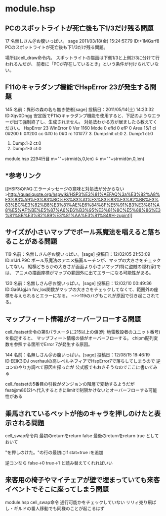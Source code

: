 # module.hsp


## PCのスポットライトが死亡後も下1/3だけ残る問題
17 名無しさん＠お腹いっぱい。 sage 2011/03/18(金) 15:24:57.79 ID:+1MGsrf8
PCのスポットライトが死亡後も下1/3だけ残る問題。

場所はcell_draw命令内。
スポットライトの描画は下側1/3と上側2/3に分けて行われるんだが、
前者に「PCが存在しているとき」という条件が付けられていない。

## F11のキャラダンプ機能でHspError 23が発生する問題
145 名前：異形の森の名も無き使者[sage] 投稿日：2011/05/14(土) 14:23:32 ID:Xqv0Dngg
安定版でF11のキャラダンプ機能を使用すると、下記のようなエラーが出て強制終了し、生成されません。
対処法わかる方が居ましたら教えてください。
HspError 23 WinError 0 Ver 1160 Mode 0
efId 0 efP 0 Area 15/1
ci 0#200 ti 0#200 cc 0#0 tc 0#0 rc 101#77
3. Dump:Init ct:0
2. Dump:1 ct:0
1. Dump:1-2 ct:0
0. Dump:1-3 ct:0

module.hsp 2294行目
 m=""+strmid(s,0,len)
↓
 m=""+strmid(m,0,len)
## *参考リンク
[[HSP3のFAQ:エラーメッセージの意味と対処法が分からない>http://quasiquote.org/hspwiki/HSP3%E3%81%AEFAQ%3a%E3%82%A8%E3%83%A9%E3%83%BC%E3%83%A1%E3%83%83%E3%82%BB%E3%83%BC%E3%82%B8%E3%81%AE%E6%84%8F%E5%91%B3%E3%81%A8%E5%AF%BE%E5%87%A6%E6%B3%95%E3%81%8C%E5%88%86%E3%81%8B%E3%82%89%E3%81%AA%E3%81%84#H-zupint]]


## サイズが小さいマップでボール系魔法を唱えると落ちることがある問題
119 名前：名無しさん＠お腹いっぱい。[sage] 投稿日：12/02/05 21:53:09 ID:n1JrLP9C
ボール系魔法のアニメ描画ルーチンが、マップの大きさをチェックしてない。
縦横どちらかの大きさが画面より小さいマップ(特に盗賊の隠れ家)では、
アニメの描画座標がマップの範囲外に出てエラーになる可能性がある。

120 名前：名無しさん＠お腹いっぱい。[sage] 投稿日：12/02/10 00:49:36 ID:Ga6UgjJn
fov_los関数がマップの大きさをチェックしてなくて、範囲外の座標を与えられるとエラーになる。
~>>119のバグもこれが原因で引き起こされてる。

## マップフィート情報がオーバーフローする問題
cell_featset命令の第6パラメータに215以上の値(例: 地雷敷設者のユニット番号)を指定すると、
マップフィート情報の値がオーバーフローする。
chipm配列変数を参照する箇所でError 7が発生する原因。

144 名前：名無しさん＠お腹いっぱい。[sage] 投稿日：12/08/15 18:46:19 ID:EElK3lDJ
overhaulの高レベルネフィアでHspError7で落ちしてしまうので
逆コンのやり方調べて原因を探ったが
公式版でもおきそうなのでここに書いてみる

cell_featsetの5番目の引数がダンジョンの階層で変動するようだが
feat@m80(2)へ代入するときにlimitで制限かけないとオーバーフローする可能性がある

## 乗馬されているペットが他のキャラを押しのけたと表示される問題
cell_swap命令内
最初のreturnをreturn false
最後のreturnをreturn true
としておいて

"を押しのけた。"の行の最初にif stat=true :を追加

逆コンなら
false→0
true→1
と読み替えてくれればいい

## 来客用の椅子やマイチェアが壁で埋まっていても来客イベントでそこに座ってしまう問題
module.hsp cell_swap命令
通行可能かをチェックしていない
リリィ売り飛ばし・ギルドの番人移動でも同様のことが起こるはず

